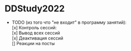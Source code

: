 # DDStudy2022
- TODO (из того что "не входит" в программу занятий): <br />
[x] Контроль сессий: <br />
  [x] Вывод всех сессий <br />
  [x] Деактивация сессий <br />
[] Реакции на посты <br />
